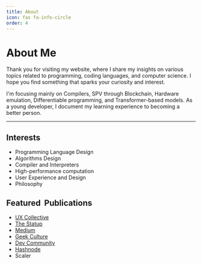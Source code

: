 ```yaml
---
title: About
icon: fas fa-info-circle
order: 4
---
```



# About Me

Thank you for visiting my website, where I share my insights on various topics related to programming, coding languages, and computer science. I hope you find something that sparks your curiosity and interest.

I'm focusing mainly on Compilers, SPV through Blockchain, Hardware emulation, Differentiable programming, and Transformer-based models. As a young developer, I document my learning experience to becoming a better person. 
  
---

## Interests

- Programming Language Design
- Algorithms Design
- Compiler and Interpreters
- High-performance computation
- User Experience and Design
- Philosophy

## Featured  Publications

- [UX Collective](https://uxdesign.cc/general-principles-of-design-don-normans-principles-4e2d97267905)
- [The Statup](https://medium.com/swlh/making-sense-of-algorithms-general-perspective-c3ba626577ae)
- [Medium](https://medium.com/dave-amiana/a-brief-history-of-artificial-intelligence-part-i-c0d2d79b9e6a)
- [Geek Culture](https://medium.com/geekculture/python-typed-annotations-1e3f3f5f6841)
- [Dev Community](https://twitter.com/CodeNewbies/status/1434622479646011393)
- [Hashnode](https://dcode.hashnode.dev/the-r-language-an-overview)
- Scaler
